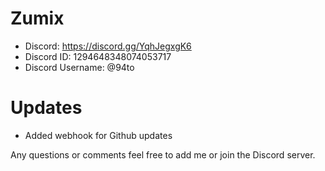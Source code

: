 # Zumix
- Discord: https://discord.gg/YqhJegxgK6
- Discord ID: 1294648348074053717
- Discord Username: @94to

# Updates
- Added webhook for Github updates

Any questions or comments feel free to add me or join the Discord server.
